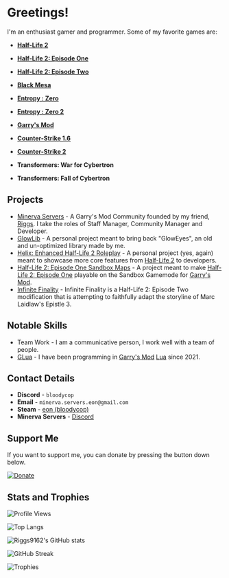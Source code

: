 # Greetings!
I'm an enthusiast gamer and programmer. Some of my favorite games are:
- [**Half-Life 2**](https://store.steampowered.com/app/220/HalfLife_2)
- [**Half-Life 2: Episode One**](https://store.steampowered.com/app/380/HalfLife_2_Episode_One)
- [**Half-Life 2: Episode Two**](https://store.steampowered.com/app/420/HalfLife_2_Episode_Two)
- [**Black Mesa**](https://store.steampowered.com/app/362890/Black_Mesa)
- [**Entropy : Zero**](https://store.steampowered.com/app/714070/Entropy__Zero)
- [**Entropy : Zero 2**](https://store.steampowered.com/app/1583720/Entropy__Zero_2)

- [**Garry's Mod**](https://store.steampowered.com/app/4000/Garrys_Mod)

- [**Counter-Strike 1.6**](https://store.steampowered.com/app/10/CounterStrike)
- [**Counter-Strike 2**](https://store.steampowered.com/app/730/CounterStrike_2)
  
- **Transformers: War for Cybertron**
- **Transformers: Fall of Cybertron**
  
## Projects
- [Minerva Servers](https://minerva-servers.com/discord) - A Garry's Mod Community founded by my friend, [Riggs](https://github.com/riggs9162). I take the roles of Staff Manager, Community Manager and Developer.
- [GlowLib](https://steamcommunity.com/sharedfiles/filedetails/?id=3279071164) - A personal project meant to bring back "GlowEyes", an old and un-optimized library made by me.
- [Helix: Enhanced Half-Life 2 Roleplay](https://github.com/bloodycop7/ixehl2rp) - A personal project (yes, again) meant to showcase more core features from [Half-Life 2](https://store.steampowered.com/app/220/HalfLife_2/) to developers.
- [Half-Life 2: Episode One Sandbox Maps](https://steamcommunity.com/sharedfiles/filedetails/?id=3325998244) - A project meant to make [Half-Life 2: Episode One](https://store.steampowered.com/app/380/HalfLife_2_Episode_One/) playable on the Sandbox Gamemode for [Garry's Mod](https://store.steampowered.com/app/4000/Garrys_Mod/).
- [Infinite Finality](https://www.moddb.com/mods/infinite-finality) - Infinite Finality is a Half-Life 2: Episode Two modification that is attempting to faithfully adapt the storyline of Marc Laidlaw's Epistle 3.

## Notable Skills
- Team Work - I am a communicative person, I work well with a team of people.
- [G](https://store.steampowered.com/app/4000/Garrys_Mod/)[Lua](https://www.lua.org/) - I have been programming in [Garry's Mod](https://store.steampowered.com/app/4000/Garrys_Mod/) [Lua](https://www.lua.org/) since 2021.

## Contact Details
- **Discord** - `bloodycop`
- **Email** - `minerva.servers.eon@gmail.com`
- **Steam** - [eon (bloodycop)](https://steamcommunity.com/id/bloodycop/)
- **Minerva Servers** - [Discord](https://minerva-servers.com/discord)

## Support Me
If you want to support me, you can donate by pressing the button down below.

[![Donate](https://img.shields.io/badge/Donate-PayPal-green.svg)](https://www.paypal.me/theb3ta)

## Stats and Trophies
![Profile Views](https://komarev.com/ghpvc/?username=bloodycop7&color=blue)

![Top Langs](https://github-readme-stats.vercel.app/api/top-langs/?username=bloodycop7&layout=compact&theme=dark)

![Riggs9162's GitHub stats](https://github-readme-stats.vercel.app/api?username=bloodycop7&show_icons=true&theme=dark)

![GitHub Streak](https://github-readme-streak-stats.herokuapp.com/?user=bloodycop7&theme=dark)

![Trophies](https://github-profile-trophy.vercel.app/?username=bloodycop7&theme=darkhub)
